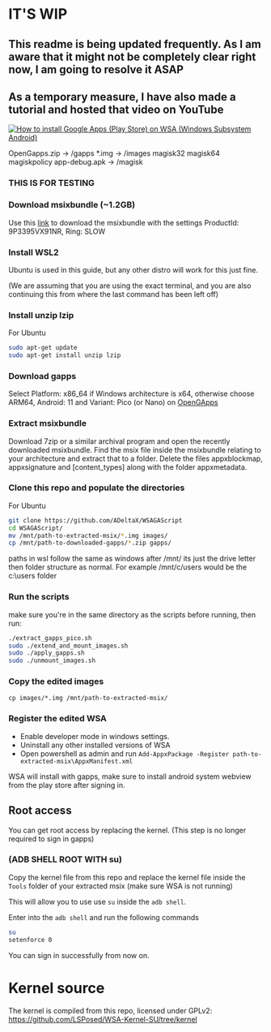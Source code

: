 # IT'S **WIP**

## This readme is being updated frequently. As I am aware that it might not be completely clear right now, I am going to resolve it ASAP

## As a temporary measure, I have also made a tutorial and hosted that video on YouTube

<p align="center">

[![How to install Google Apps (Play Store) on WSA (Windows Subsystem Android)](http://img.youtube.com/vi/rIt00xDp0tM/0.jpg)](http://www.youtube.com/watch?v=rIt00xDp0tM 'How to install Google Apps (Play Store) on WSA (Windows Subsystem Android)')

</p>

OpenGapps.zip -> /gapps
\*.img -> /images
magisk32  magisk64  magiskpolicy app-debug.apk -> /magisk

### THIS IS FOR TESTING

### Download msixbundle (~1.2GB)

Use this [link](https://store.rg-adguard.net/) to download the msixbundle with the settings ProductId: 9P3395VX91NR, Ring: SLOW

### Install WSL2

Ubuntu is used in this guide, but any other distro will work for this just fine.

(We are assuming that you are using the exact terminal, and you are also continuing this from where the last command has been left off)

### Install unzip lzip

For Ubuntu

```bash
sudo apt-get update
sudo apt-get install unzip lzip
```

### Download gapps

Select Platform: x86_64 if Windows architecture is x64, otherwise choose ARM64, Android: 11 and Variant: Pico (or Nano) on [OpenGApps](https://opengapps.org/)

### Extract msixbundle

Download 7zip or a similar archival program and open the recently downloaded msixbundle. Find the msix file inside the msixbundle relating to your architecture and extract that to a folder.
Delete the files appxblockmap, appxsignature and \[content_types\] along with the folder appxmetadata.

### Clone this repo and populate the directories

For Ubuntu

```bash
git clone https://github.com/ADeltaX/WSAGAScript
cd WSAGAScript/
mv /mnt/path-to-extracted-msix/*.img images/
cp /mnt/path-to-downloaded-gapps/*.zip gapps/
```

paths in wsl follow the same as windows after /mnt/ its just the drive letter then folder structure as normal. For example /mnt/c/users would be the c:\users folder

### Run the scripts

make sure you're in the same directory as the scripts before running, then run:

```bash
./extract_gapps_pico.sh
sudo ./extend_and_mount_images.sh
sudo ./apply_gapps.sh
sudo ./unmount_images.sh
```

### Copy the edited images

```
cp images/*.img /mnt/path-to-extracted-msix/
```

### Register the edited WSA

- Enable developer mode in windows settings.
- Uninstall any other installed versions of WSA
- Open powershell as admin and run `Add-AppxPackage -Register path-to-extracted-msix\AppxManifest.xml`

WSA will install with gapps, make sure to install android system webview from the play store after signing in.

## Root access

You can get root access by replacing the kernel. (This step is no longer required to sign in gapps)

### (ADB SHELL ROOT WITH su)

Copy the kernel file from this repo and replace the kernel file inside the `Tools` folder of your extracted msix (make sure WSA is not running)

This will allow you to use use `su` inside the `adb shell`.

Enter into the `adb shell` and run the following commands

```bash
su
setenforce 0
```

You can sign in successfully from now on.

# Kernel source

The kernel is compiled from this repo, licensed under GPLv2: https://github.com/LSPosed/WSA-Kernel-SU/tree/kernel
